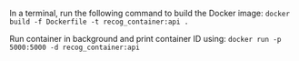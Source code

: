 In a terminal, run the following command to build the Docker image:
`docker build -f Dockerfile -t recog_container:api .`

Run container in background and print container ID using:
`docker run -p 5000:5000 -d recog_container:api`

